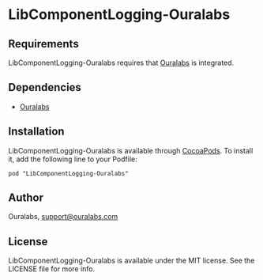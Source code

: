 # LibComponentLogging-Ouralabs

## Requirements

LibComponentLogging-Ouralabs requires that [Ouralabs](http://www.ouralabs.com) is integrated.

## Dependencies

- [Ouralabs](https://www.ouralabs.com)

## Installation

LibComponentLogging-Ouralabs is available through [CocoaPods](http://cocoapods.org). To install
it, add the following line to your Podfile:

    pod "LibComponentLogging-Ouralabs"

## Author

Ouralabs, support@ouralabs.com

## License

LibComponentLogging-Ouralabs is available under the MIT license. See the LICENSE file for more info.
